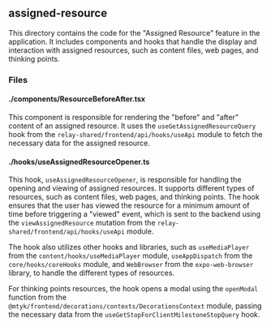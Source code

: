 ## assigned-resource

This directory contains the code for the "Assigned Resource" feature in the application. It includes components and hooks that handle the display and interaction with assigned resources, such as content files, web pages, and thinking points.

### Files

#### ./components/ResourceBeforeAfter.tsx

This component is responsible for rendering the "before" and "after" content of an assigned resource. It uses the `useGetAssignedResourceQuery` hook from the `relay-shared/frontend/api/hooks/useApi` module to fetch the necessary data for the assigned resource.

#### ./hooks/useAssignedResourceOpener.ts

This hook, `useAssignedResourceOpener`, is responsible for handling the opening and viewing of assigned resources. It supports different types of resources, such as content files, web pages, and thinking points. The hook ensures that the user has viewed the resource for a minimum amount of time before triggering a "viewed" event, which is sent to the backend using the `viewAssignedResource` mutation from the `relay-shared/frontend/api/hooks/useApi` module.

The hook also utilizes other hooks and libraries, such as `useMediaPlayer` from the `content/hooks/useMediaPlayer` module, `useAppDispatch` from the `core/hooks/coreHooks` module, and `WebBrowser` from the `expo-web-browser` library, to handle the different types of resources.

For thinking points resources, the hook opens a modal using the `openModal` function from the `@mtyk/frontend/decorations/contexts/DecorationsContext` module, passing the necessary data from the `useGetStopForClientMilestoneStopQuery` hook.